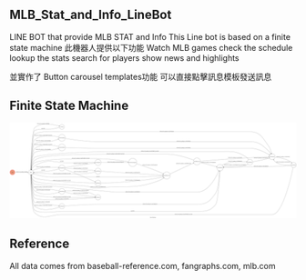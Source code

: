 ## MLB_Stat_and_Info_LineBot

LINE BOT that provide MLB STAT and Info
This Line bot is based on a finite state machine
此機器人提供以下功能
Watch MLB games
check the schedule
lookup the stats
search for players
show news and highlights

並實作了
Button carousel templates功能
可以直接點擊訊息模板發送訊息



## Finite State Machine
![fsm](./img/fsm.png)


## Reference
All data comes from baseball-reference.com, fangraphs.com, mlb.com
